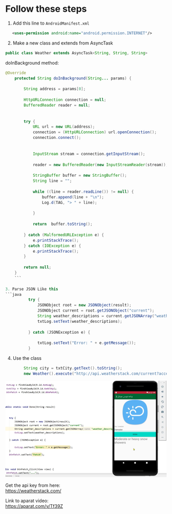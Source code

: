 # Follow these steps

1. Add this line to `AndroidManifest.xml`
```xml
   <uses-permission android:name="android.permission.INTERNET"/>
```

2. Make a new class and extends from AsyncTask
```java
public class Weather extends AsyncTask<String, String, String> 
```
doInBackground method:
```java
@Override
    protected String doInBackground(String... params) {

        String address = params[0];

        HttpURLConnection connection = null;
        BufferedReader reader = null;


        try {
            URL url = new URL(address);
            connection = (HttpURLConnection) url.openConnection();
            connection.connect();


            InputStream stream = connection.getInputStream();

            reader = new BufferedReader(new InputStreamReader(stream));

            StringBuffer buffer = new StringBuffer();
            String line = "";

            while ((line = reader.readLine()) != null) {
                buffer.append(line + "\n");
                Log.d(TAG, "> " + line);

            }

            return  buffer.toString();

        } catch (MalformedURLException e) {
            e.printStackTrace();
        } catch (IOException e) {
            e.printStackTrace();
        }

        return null;
    }
    ```

3. Parse JSON Like this
```java
          try {
              JSONObject root = new JSONObject(result);
              JSONObject current = root.getJSONObject("current");
              String weather_descriptions = current.getJSONArray("weather_descriptions").getString(0);
              txtLog.setText(weather_descriptions);

          } catch (JSONException e) {

              txtLog.setText("Error: " + e.getMessage());
          }
```

4. Use the class
```java
        String city = txtCity.getText().toString();
        new Weather().execute("http://api.weatherstack.com/current?access_key="+ Setting.API_KEY_weatherstack+"&query=" + city);
```


![shot](shot.png)

Get the api key from here:   
https://weatherstack.com/



Link to aparat video:  
https://aparat.com/v/Tf39Z